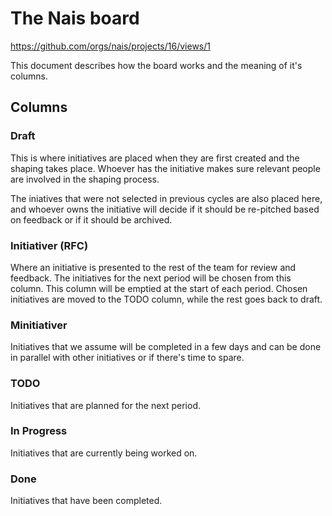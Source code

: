 # The Nais board

https://github.com/orgs/nais/projects/16/views/1

This document describes how the board works and the meaning of it's columns.

## Columns

### Draft

This is where initiatives are placed when they are first created and the shaping takes place.
Whoever has the initiative makes sure relevant people are involved in the shaping process.

The iniatives that were not selected in previous cycles are also placed here, and whoever owns the initiative will decide if it should be re-pitched based on feedback or if it should be archived.

### Initiativer (RFC)

Where an initiative is presented to the rest of the team for review and feedback. The initiatives for the next period will be chosen from this column.
This column will be emptied at the start of each period.
Chosen initiatives are moved to the TODO column, while the rest goes back to draft.

### Minitiativer

Initiatives that we assume will be completed in a few days and can be done in parallel with other initiatives or if there's time to spare.

### TODO

Initiatives that are planned for the next period.

### In Progress

Initiatives that are currently being worked on.

### Done

Initiatives that have been completed.

